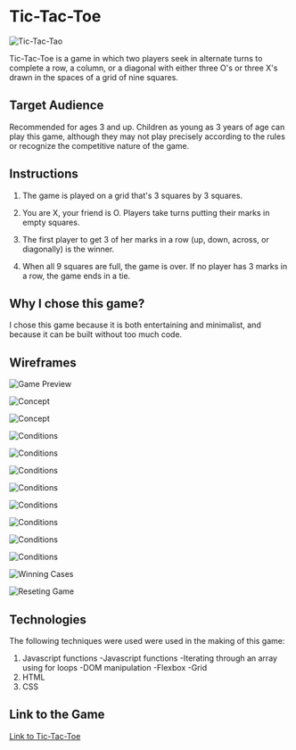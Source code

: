 
# Tic-Tac-Toe

![Tic-Tac-Tao](https://upload.wikimedia.org/wikipedia/commons/thumb/3/32/Tic_tac_toe.svg/800px-Tic_tac_toe.svg.png)


Tic-Tac-Toe is a game in which two players seek in alternate turns to complete a row, a column, or a diagonal with either three O's or three X's drawn in the spaces of a grid of nine squares.



## Target Audience

Recommended for ages 3 and up. Children as young as 3 years of age can play this game, although they may not play precisely according to the rules or recognize the competitive nature of the game.


## Instructions

1. The game is played on a grid that's 3 squares by 3 squares.

2. You are X, your friend is O. Players take turns putting their marks in empty squares.

3. The first player to get 3 of her marks in a row (up, down, across, or diagonally) is the winner.

4. When all 9 squares are full, the game is over. If no player has 3 marks in a row, the game ends in a tie.

## Why I chose this game?

I chose this game because it is both entertaining and minimalist, and because it can be built without too much code.
## Wireframes

![Game Preview](https://i.ibb.co/Bgk4NHn/1.jpg)

![Concept](https://i.ibb.co/sv7CmWQ/2.jpg)

![Concept](https://i.ibb.co/pXtd5mb/3.jpg)

![Conditions](https://i.ibb.co/4d87KNV/4.jpg)

![Conditions](https://i.ibb.co/pQmYzpf/5.jpg)

![Conditions](https://i.ibb.co/376qQWm/6.jpg)

![Conditions](https://i.ibb.co/9qXzM6d/7.jpg)

![Conditions](https://i.ibb.co/GxYsMt2/8.jpg)

![Conditions](https://i.ibb.co/RD7PZy7/9.jpg)

![Conditions](https://i.ibb.co/xG6swv6/10.jpg)

![Conditions](https://i.ibb.co/QprvzX0/11.jpg)

![Winning Cases](https://i.ibb.co/ZHT6fqJ/12.jpg)

![Reseting Game](https://i.ibb.co/VwSS4Yq/13.jpg)
## Technologies

The following techniques were used  were used in the making of this game:

1. Javascript functions
  -Javascript functions
  -Iterating through an array using for loops
  -DOM manipulation
  -Flexbox
  -Grid
6. HTML
7. CSS

## Link to the Game

[Link to Tic-Tac-Toe](https://mamd0uh.github.io/Tic-Tac-Toe/)
